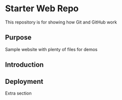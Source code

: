# Starter Web Repo

This repository is for showing how Git and GitHub work

## Purpose

Sample website with plenty of files for demos

## Introduction

## Deployment

Extra section
